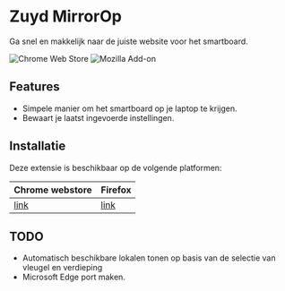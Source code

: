 # Zuyd MirrorOp

Ga snel en makkelijk naar de juiste website voor het smartboard.  

![Chrome Web Store](https://img.shields.io/chrome-web-store/v/cjnhfanldejdcbepeobokiciojhbbgmk?color=informational&label=Chrome%20Web%20Store&style=for-the-badge?logo=Google%20Chrome)
![Mozilla Add-on](https://img.shields.io/amo/v/zuydop?color=informational?label=Mozilla%20Add-on&style=for-the-badge?logo=firefox)  

## Features

- Simpele manier om het smartboard op je laptop te krijgen.
- Bewaart je laatst ingevoerde instellingen.

## Installatie

Deze extensie is beschikbaar op de volgende platformen:

| Chrome webstore                                                                           | Firefox                                                     |
|-------------------------------------------------------------------------------------------|-------------------------------------------------------------|
| [link](https://chrome.google.com/webstore/detail/zuydop/cjnhfanldejdcbepeobokiciojhbbgmk) | [link](https://addons.mozilla.org/nl/firefox/addon/zuydop/) |

## TODO

- Automatisch beschikbare lokalen tonen op basis van de selectie van vleugel en verdieping
- Microsoft Edge port maken.
